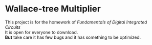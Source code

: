 # Wallace-tree Multiplier
This project is for the homework of *Fundamentals of Digital Integrated Circuits*  
It is open for everyone to download.  
**But** take care it has few bugs and it has something to be optimized.
